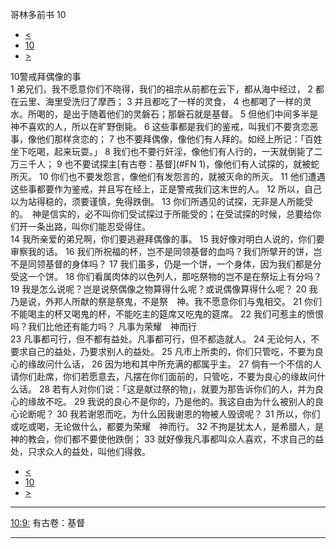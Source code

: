 ﻿





 哥林多前书 10




* [<](bible/1CO09.md)
* [10](bible/1CO.md)
* [>](bible/1CO11.md)



 
10警戒拜偶像的事  
1 弟兄们，我不愿意你们不晓得，我们的祖宗从前都在云下，都从海中经过， 
2 都在云里、海里受洗归了摩西； 
3 并且都吃了一样的灵食， 
4 也都喝了一样的灵水。所喝的，是出于随着他们的灵磐石；那磐石就是基督。 
5 但他们中间多半是　神不喜欢的人，所以在旷野倒毙。 
6 这些事都是我们的鉴戒，叫我们不要贪恋恶事，像他们那样贪恋的； 
7 也不要拜偶像，像他们有人拜的。如经上所记：「百姓坐下吃喝，起来玩耍。」 
8 我们也不要行奸淫，像他们有人行的，一天就倒毙了二万三千人； 
9 也不要试探主[有古卷：基督](#FN
1)，像他们有人试探的，就被蛇所灭。 
10 你们也不要发怨言，像他们有发怨言的，就被灭命的所灭。 
11 他们遭遇这些事都要作为鉴戒，并且写在经上，正是警戒我们这末世的人。 
12 所以，自己以为站得稳的，须要谨慎，免得跌倒。 
13 你们所遇见的试探，无非是人所能受的。　神是信实的，必不叫你们受试探过于所能受的；在受试探的时候，总要给你们开一条出路，叫你们能忍受得住。  
14 我所亲爱的弟兄啊，你们要逃避拜偶像的事。 
15 我好像对明白人说的，你们要审察我的话。 
16 我们所祝福的杯，岂不是同领基督的血吗？我们所擘开的饼，岂不是同领基督的身体吗？ 
17 我们虽多，仍是一个饼，一个身体，因为我们都是分受这一个饼。 
18 你们看属肉体的以色列人，那吃祭物的岂不是在祭坛上有分吗？ 
19 我是怎么说呢？岂是说祭偶像之物算得什么呢？或说偶像算得什么呢？ 
20 我乃是说，外邦人所献的祭是祭鬼，不是祭　神。我不愿意你们与鬼相交。 
21 你们不能喝主的杯又喝鬼的杯，不能吃主的筵席又吃鬼的筵席。 
22 我们可惹主的愤恨吗？我们比他还有能力吗？ 凡事为荣耀　神而行  
23 凡事都可行，但不都有益处。凡事都可行，但不都造就人。 
24 无论何人，不要求自己的益处，乃要求别人的益处。 
25 凡市上所卖的，你们只管吃，不要为良心的缘故问什么话， 
26 因为地和其中所充满的都属乎主。 
27 倘有一个不信的人请你们赴席，你们若愿意去，凡摆在你们面前的，只管吃，不要为良心的缘故问什么话。 
28 若有人对你们说：「这是献过祭的物」，就要为那告诉你们的人，并为良心的缘故不吃。 
29 我说的良心不是你的，乃是他的。我这自由为什么被别人的良心论断呢？ 
30 我若谢恩而吃，为什么因我谢恩的物被人毁谤呢？ 
31 所以，你们或吃或喝，无论做什么，都要为荣耀　神而行。 
32 不拘是犹太人，是希腊人，是　神的教会，你们都不要使他跌倒； 
33 就好像我凡事都叫众人喜欢，不求自己的益处，只求众人的益处，叫他们得救。 
* [<](bible/1CO09.md)
* [10](bible/1CO.md)
* [>](bible/1CO11.md)





---


[10:9:](#V9)
有古卷：基督




---









